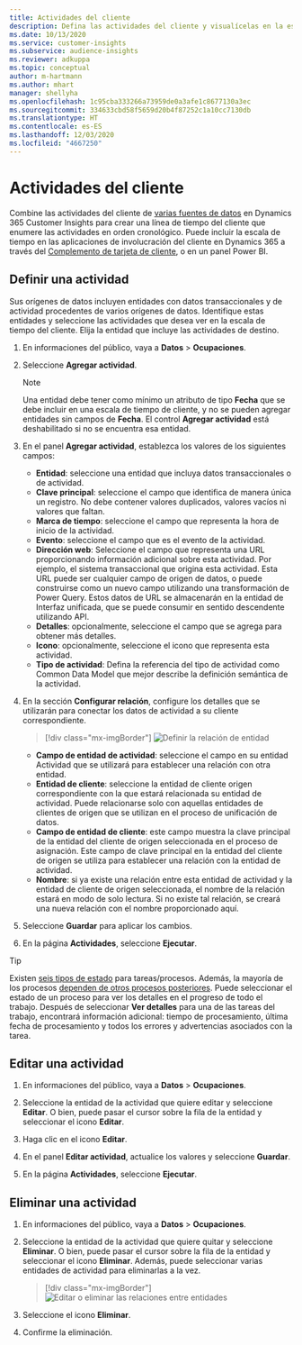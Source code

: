```yaml
---
title: Actividades del cliente
description: Defina las actividades del cliente y visualícelas en la escala de tiempo del cliente.
ms.date: 10/13/2020
ms.service: customer-insights
ms.subservice: audience-insights
ms.reviewer: adkuppa
ms.topic: conceptual
author: m-hartmann
ms.author: mhart
manager: shellyha
ms.openlocfilehash: 1c95cba333266a73959de0a3afe1c8677130a3ec
ms.sourcegitcommit: 334633cbd58f5659d20b4f87252c1a10cc7130db
ms.translationtype: HT
ms.contentlocale: es-ES
ms.lasthandoff: 12/03/2020
ms.locfileid: "4667250"
---
```

# <a name="customer-activities"></a>Actividades del cliente

Combine las actividades del cliente de [varias fuentes de datos](data-sources.md) en Dynamics 365 Customer Insights para crear una línea de tiempo del cliente que enumere las actividades en orden cronológico. Puede incluir la escala de tiempo en las aplicaciones de involucración del cliente en Dynamics 365 a través del [Complemento de tarjeta de cliente](customer-card-add-in.md), o en un panel Power BI.

## <a name="define-an-activity"></a>Definir una actividad

Sus orígenes de datos incluyen entidades con datos transaccionales y de actividad procedentes de varios orígenes de datos. Identifique estas entidades y seleccione las actividades que desea ver en la escala de tiempo del cliente. Elija la entidad que incluye las actividades de destino.

1. En informaciones del público, vaya a **Datos** > **Ocupaciones**.

1. Seleccione **Agregar actividad**.

   > [!NOTE]
   > Una entidad debe tener como mínimo un atributo de tipo **Fecha** que se debe incluir en una escala de tiempo de cliente, y no se pueden agregar entidades sin campos de **Fecha**. El control **Agregar actividad** está deshabilitado si no se encuentra esa entidad.

1. En el panel **Agregar actividad**, establezca los valores de los siguientes campos:

   - **Entidad**: seleccione una entidad que incluya datos transaccionales o de actividad.
   - **Clave principal**: seleccione el campo que identifica de manera única un registro. No debe contener valores duplicados, valores vacíos ni valores que faltan.
   - **Marca de tiempo**: seleccione el campo que representa la hora de inicio de la actividad.
   - **Evento**: seleccione el campo que es el evento de la actividad.
   - **Dirección web**: Seleccione el campo que representa una URL proporcionando información adicional sobre esta actividad. Por ejemplo, el sistema transaccional que origina esta actividad. Esta URL puede ser cualquier campo de origen de datos, o puede construirse como un nuevo campo utilizando una transformación de Power Query. Estos datos de URL se almacenarán en la entidad de Interfaz unificada, que se puede consumir en sentido descendente utilizando API.
   - **Detalles**: opcionalmente, seleccione el campo que se agrega para obtener más detalles.
   - **Icono**: opcionalmente, seleccione el icono que representa esta actividad.
   - **Tipo de actividad**: Defina la referencia del tipo de actividad como Common Data Model que mejor describe la definición semántica de la actividad.

1. En la sección **Configurar relación**, configure los detalles que se utilizarán para conectar los datos de actividad a su cliente correspondiente.

   > [!div class="mx-imgBorder"]
   > ![Definir la relación de entidad](media/activities-entities-define.png "Definir la relación de entidad")

    - **Campo de entidad de actividad**: seleccione el campo en su entidad Actividad que se utilizará para establecer una relación con otra entidad.
    - **Entidad de cliente**: seleccione la entidad de cliente origen correspondiente con la que estará relacionada su entidad de actividad. Puede relacionarse solo con aquellas entidades de clientes de origen que se utilizan en el proceso de unificación de datos.
    - **Campo de entidad de cliente**: este campo muestra la clave principal de la entidad del cliente de origen seleccionada en el proceso de asignación. Este campo de clave principal en la entidad del cliente de origen se utiliza para establecer una relación con la entidad de actividad.
    - **Nombre**: si ya existe una relación entre esta entidad de actividad y la entidad de cliente de origen seleccionada, el nombre de la relación estará en modo de solo lectura. Si no existe tal relación, se creará una nueva relación con el nombre proporcionado aquí.

1. Seleccione **Guardar** para aplicar los cambios.

1. En la página **Actividades**, seleccione **Ejecutar**.

> [!TIP]
> Existen [seis tipos de estado](system.md#status-types) para tareas/procesos. Además, la mayoría de los procesos [dependen de otros procesos posteriores](system.md#refresh-policies). Puede seleccionar el estado de un proceso para ver los detalles en el progreso de todo el trabajo. Después de seleccionar **Ver detalles** para una de las tareas del trabajo, encontrará información adicional: tiempo de procesamiento, última fecha de procesamiento y todos los errores y advertencias asociados con la tarea.

## <a name="edit-an-activity"></a>Editar una actividad

1. En informaciones del público, vaya a **Datos** > **Ocupaciones**.

2. Seleccione la entidad de la actividad que quiere editar y seleccione **Editar**. O bien, puede pasar el cursor sobre la fila de la entidad y seleccionar el icono **Editar**.

3. Haga clic en el icono **Editar**.

4. En el panel **Editar actividad**, actualice los valores y seleccione **Guardar**.

5. En la página **Actividades**, seleccione **Ejecutar**.

## <a name="delete-an-activity"></a>Eliminar una actividad

1. En informaciones del público, vaya a **Datos** > **Ocupaciones**.

2. Seleccione la entidad de la actividad que quiere quitar y seleccione **Eliminar**. O bien, puede pasar el cursor sobre la fila de la entidad y seleccionar el icono **Eliminar**. Además, puede seleccionar varias entidades de actividad para eliminarlas a la vez.
   > [!div class="mx-imgBorder"]
   > ![Editar o eliminar las relaciones entre entidades](media/activities-entities-edit-delete.png "Editar o eliminar las relaciones entre entidades")

3. Seleccione el icono **Eliminar**.

4. Confirme la eliminación.
